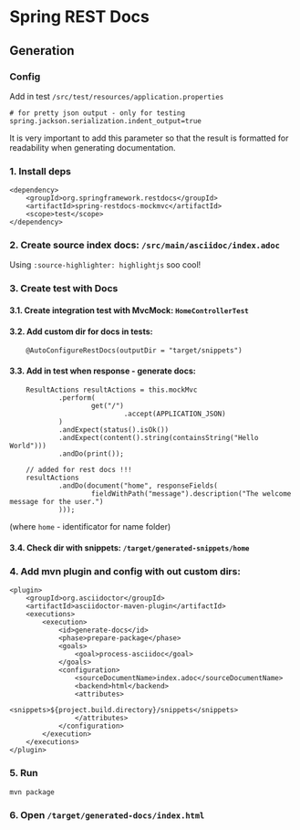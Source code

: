 # Spring REST Docs

## Generation

### Config

Add in test `/src/test/resources/application.properties`

```
# for pretty json output - only for testing
spring.jackson.serialization.indent_output=true
```

It is very important to add this parameter so that the result 
is formatted for readability when generating documentation.

### 1. Install deps

```
<dependency>
    <groupId>org.springframework.restdocs</groupId>
    <artifactId>spring-restdocs-mockmvc</artifactId>
    <scope>test</scope>
</dependency>
```

### 2. Create source index docs: `/src/main/asciidoc/index.adoc`

Using `:source-highlighter: highlightjs` soo cool!

### 3. Create test with Docs

#### 3.1. Create integration test with MvcMock: `HomeControllerTest`

#### 3.2. Add custom dir for docs in tests:
```
    @AutoConfigureRestDocs(outputDir = "target/snippets")
```
#### 3.3. Add in test when response - generate docs:
```
    ResultActions resultActions = this.mockMvc
            .perform(
                    get("/")
                            .accept(APPLICATION_JSON)
            )
            .andExpect(status().isOk())
            .andExpect(content().string(containsString("Hello World")))
            .andDo(print());

    // added for rest docs !!!
    resultActions
            .andDo(document("home", responseFields(
                    fieldWithPath("message").description("The welcome message for the user.")
            )));
```
(where `home` - identificator for name folder)

#### 3.4. Check dir with snippets: `/target/generated-snippets/home`

### 4. Add mvn plugin and config with out custom dirs:

```
<plugin>
    <groupId>org.asciidoctor</groupId>
    <artifactId>asciidoctor-maven-plugin</artifactId>
    <executions>
        <execution>
            <id>generate-docs</id>
            <phase>prepare-package</phase>
            <goals>
                <goal>process-asciidoc</goal>
            </goals>
            <configuration>
                <sourceDocumentName>index.adoc</sourceDocumentName>
                <backend>html</backend>
                <attributes>
                    <snippets>${project.build.directory}/snippets</snippets>
                </attributes>
            </configuration>
        </execution>
    </executions>
</plugin>
```

### 5. Run 
```
mvn package
```

### 6. Open `/target/generated-docs/index.html`